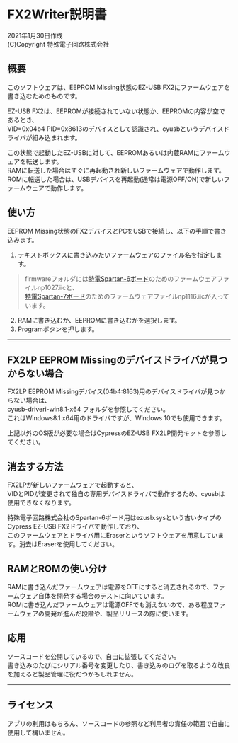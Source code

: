 # FX2Writer説明書
2021年1月30日作成  
(C)Copyright 特殊電子回路株式会社

## 概要
このソフトウェアは、EEPROM Missing状態のEZ-USB FX2にファームウェアを書き込むためのものです。

EZ-USB FX2は、EEPROMが接続されていない状態か、EEPROMの内容が空であるとき、  
VID=0x04b4 PID=0x8613のデバイスとして認識され、cyusbというデバイスドライバが組み込まれます。

この状態で起動したEZ-USBに対して、EEPROMあるいは内蔵RAMにファームウェアを転送します。  
RAMに転送した場合はすぐに再起動され新しいファームウェアで動作します。  
ROMに転送した場合は、USBデバイスを再起動(通常は電源OFF/ON)で新しいファームウェアで動作します。

## 使い方
EEPROM Missing状態のFX2デバイスとPCをUSBで接続し、以下の手順で書き込みます。

1. テキストボックスに書き込みたいファームウェアのファイル名を指定します。

> firmwareフォルダには[特電Spartan-6ボード](http://www.tokudenkairo.co.jp/sp6/)のためのファームウェアファイルnp1027.iicと、  
[特電Spartan-7ボード](http://www.tokudenkairo.co.jp/sp7/)のためのファームウェアファイルnp1116.iicが入っています。

2. RAMに書き込むか、EEPROMに書き込むかを選択します。
3. Programボタンを押します。

---
## FX2LP EEPROM Missingのデバイスドライバが見つからない場合
FX2LP EEPROM Missingデバイス(04b4:8163)用のデバイスドライバが見つからない場合は、  
cyusb-driveri-win8.1-x64 フォルダを参照してください。  
これはWindows8.1 x64用のドライバですが、Windows 10でも使用できます。

上記以外のOS版が必要な場合はCypressのEZ-USB FX2LP開発キットを参照してください。

## 消去する方法
FX2LPが新しいファームウェアで起動すると、  
VIDとPIDが変更されて独自の専用デバイスドライバで動作するため、cyusbは使用できなくなります。

特殊電子回路株式会社のSpartan-6ボード用はezusb.sysという古いタイプのCypress EZ-USB FX2ドライバで動作しており、  
このファームウェアとドライバ用にEraserというソフトウェアを用意しています。消去はEraserを使用してください。

## RAMとROMの使い分け
RAMに書き込んだファームウェアは電源をOFFにすると消去されるので、ファームウェア自体を開発する場合のテストに向いています。  
ROMに書き込んだファームウェアは電源OFFでも消えないので、ある程度ファームウェアの開発が進んだ段階や、製品リリースの際に使います。

## 応用
ソースコードを公開しているので、自由に拡張してください。  
書き込みのたびにシリアル番号を変更したり、書き込みのログを取るような改良を加えると製品管理に役だつかもしれません。

---
## ライセンス
アプリの利用はもちろん、ソースコードの参照など利用者の責任の範囲で自由に使用して構いません。

